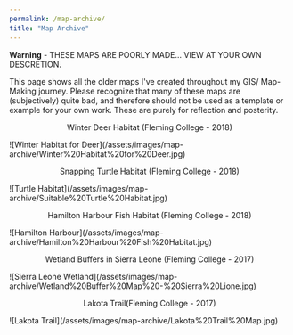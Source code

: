 ```yaml
---
permalink: /map-archive/
title: "Map Archive"
---
```


**Warning** - THESE MAPS ARE POORLY MADE... VIEW AT YOUR OWN DESCRETION.

This page shows all the older maps I've created throughout my GIS/ Map-Making journey. Please recognize that many of these maps are (subjectively) quite bad, and therefore should not be used as a template or example for your own work. These are purely for reflection and posterity. 

<p style="text-align: center;">Winter Deer Habitat (Fleming College - 2018)</p>
![Winter Habitat for Deer](/assets/images/map-archive/Winter%20Habitat%20for%20Deer.jpg)


<p style="text-align: center;">Snapping Turtle Habitat (Fleming College - 2018)</p>
![Turtle Habitat](/assets/images/map-archive/Suitable%20Turtle%20Habitat.jpg)


<p style="text-align: center;">Hamilton Harbour Fish Habitat (Fleming College - 2018)</p>
![Hamilton Harbour](/assets/images/map-archive/Hamilton%20Harbour%20Fish%20Habitat.jpg)


<p style="text-align: center;">Wetland Buffers in Sierra Leone (Fleming College - 2017)</p>
![Sierra Leone Wetland](/assets/images/map-archive/Wetland%20Buffer%20Map%20-%20Sierra%20Lione.jpg)


<p style="text-align: center;"> Lakota Trail(Fleming College - 2017)</p>
![Lakota Trail](/assets/images/map-archive/Lakota%20Trail%20Map.jpg)